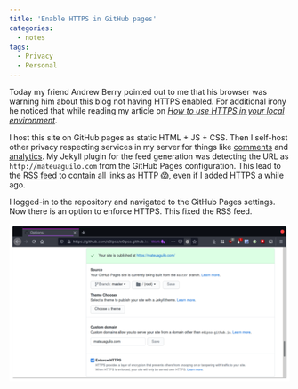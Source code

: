 ```yaml
---
title: 'Enable HTTPS in GitHub pages'
categories:
  - notes
tags:
  - Privacy
  - Personal
---
```

Today my friend Andrew Berry pointed out to me that his browser was warning him about this blog
not having HTTPS enabled. For additional irony he noticed that while reading my article on
[_How to use HTTPS in your local environment_](https://mateuaguilo.com/web-development/drupal/2020/11/24/custom-certificate-generation/).

<!-- more -->

I host this site on GitHub pages as static HTML + JS + CSS. Then I self-host other privacy
respecting services in my server for things like [comments](https://commento.io) and
[analytics](https://matomo.org/). My Jekyll plugin for the feed generation was detecting the URL as
`http://mateuaguilo.com` from the GitHub Pages configuration. This lead to the
[RSS feed](https://mateuaguilo.com/atom.xml) to contain all links as HTTP 😱, even if I added HTTPS
a while ago.

I logged-in to the repository and navigated to the GitHub Pages settings. Now there is an option
to enforce HTTPS. This fixed the RSS feed.

![GitHub pages settings for this blog's repository](/assets/images/github-pages-https.png)
